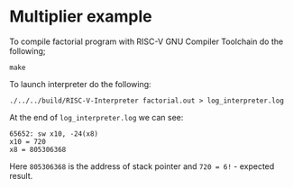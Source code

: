 # Multiplier example

To compile factorial program with RISC-V GNU Compiler Toolchain do the following;

```console
make
```

To launch interpreter do the following:

```console
./../../build/RISC-V-Interpreter factorial.out > log_interpreter.log
```

At the end of `log_interpreter.log` we can see:
```
65652: sw x10, -24(x8)
x10 = 720
x8 = 805306368
```

Here `805306368` is the address of stack pointer and `720 = 6!` - expected result.

